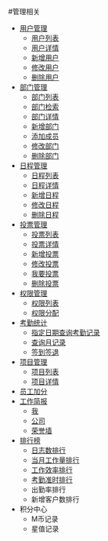 #管理相关

* [用户管理](./users.md)
  * [用户列表](./users.md)
  * [用户详情](./users.md)
  * [新增用户](./users.md)
  * [修改用户](./users.md)
  * [删除用户](./users.md)
* [部门管理](./depts.md)
  * [部门列表](./depts.md)
  * [部门检索](./depts.md)
  * [部门详情](./depts.md)
  * [新增部门](./depts.md)
  * [添加成员](./depts.md)
  * [修改部门](./depts.md)
  * [删除部门](./depts.md)
* [日程管理](./schedule.md)
  * [日程列表](./schedule.md)
  * [日程详情](./schedule.md)
  * [新增日程](./schedule.md)
  * [修改日程](./schedule.md)
  * [删除日程](./schedule.md)
* [投票管理](./votes.md)
  * [投票列表](./votes.md)
  * [投票详情](./votes.md)
  * [新增投票](./votes.md)
  * [修改投票](./votes.md)
  * [我要投票](./votes.md)
  * [删除投票](./votes.md)
* [权限管理](./permis.md)
  * [权限列表](./permis.md)
  * [权限分配](./permis.md)
* [考勤统计](./attendance.md)
  * [指定日期查询考勤记录](./attendance.md)
  * [查询月记录](./attendance.md)
  * [签到签退](./attendance.md)
* [项目管理](./projects.md)
  * [项目列表](./projects.md)
  * [项目详情](./projects.md)
* [员工加分](./records.md)
* [工作简报](./briefing.md)
  * [我](./briefing.md)
  * [公司](./briefing.md)
  * [荣誉墙](./briefing.md)
* [排行榜](./rankinglist.md)
  * [日志数排行](./rankinglist.md)
  * [当月工作量排行](./rankinglist.md)
  * [工作效率排行](./rankinglist.md)
  * [考勤准时排行](./rankinglist.md)
  * 出勤率排行
  * 新增客户数排行
* 积分中心
  * M币记录
  * 星值记录
